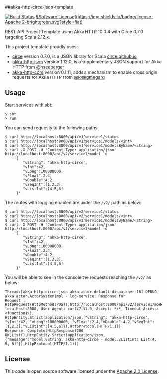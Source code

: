 ##akka-http-circe-json-template

[![Build Status](https://travis-ci.org/vitorsvieira/akka-http-circe-json-template.svg?branch=master)](https://travis-ci.org/vitorsvieira/akka-http-circe-json-template)
[![Software License](https://img.shields.io/badge/license-Apache 2-brightgreen.svg?style=flat)](LICENSE)

REST API Project Template using Akka HTTP 10.0.4 with Circe 0.7.0 targeting Scala 2.12.x.

This project template proudly uses:
 
 * [circe](https://github.com/circe/circe) version 0.7.0, is a JSON library for Scala [circe.github.io](https://circe.github.io/circe/)
 * [akka-http-json](https://github.com/hseeberger/akka-http-json) version 1.12.0, is a supplementary JSON support for Akka HTTP from [@hseeberger](https://github.com/hseeberger)
 * [akka-http-cors](https://github.com/lomigmegard/akka-http-cors) version 0.1.11, adds a mechanism to enable cross origin requests for Akka HTTP from [@lomigmegard](https://github.com/lomigmegard)


## Usage

Start services with sbt:

```
$ sbt
> run
```

You can send requests to the following paths:

```
$ curl http://localhost:8000/api/v1/service1/status
$ curl http://localhost:8000/api/v1/service1/models/<int>
$ curl http://localhost:8000/api/v1/service1/modelsByName/<string>
$ curl -X POST -H 'Content-Type: application/json' http://localhost:8000/api/v2/service1/model -d 
    '{
        "vString": "akka-http-circe",
        "vInt":42, 
        "vLong":100000000,
        "vFloat":2.4,
        "vDouble":4.2,
        "vSeqInt":[1,2,3],
        "vListInt":[4,5,6]
     }'
```

The routes with logging enabled are under the `/v2/` path as below:

```
$ curl http://localhost:8000/api/v2/service1/status
$ curl http://localhost:8000/api/v2/service1/models/<int>
$ curl http://localhost:8000/api/v2/service1/modelsByName/<string>
$ curl -X POST -H 'Content-Type: application/json' http://localhost:8000/api/v2/service1/model -d 
    '{
        "vString": "akka-http-circe",
        "vInt":42, 
        "vLong":100000000,
        "vFloat":2.4,
        "vDouble":4.2,
        "vSeqInt":[1,2,3],
        "vListInt":[4,5,6]
     }'
```

You will be able to see in the console the requests reaching the `/v2/` as below:

```
Thread:[akka-http-circe-json-akka.actor.default-dispatcher-16] DEBUG akka.actor.ActorSystemImpl - log-service: Response for
Request : HttpRequest(HttpMethod(POST),http://localhost:8000/api/v2/service1/model,List(Host: localhost:8000, User-Agent: curl/7.51.0, Accept: */*, Timeout-Access: <function1>),
HttpEntity.Strict(application/json,{"vString": "akka-http-circe", "vInt":42, "vLong":100000000, "vFloat":2.4,"vDouble":4.2,"vSeqInt":[1,2,3],"vListInt":[4,5,6]}),HttpProtocol(HTTP/1.1))
Response: Complete(HttpResponse(200 OK,List(),HttpEntity.Strict(application/json,{"message":"model.vString: akka-http-circe - model.vListInt: List(4, 5, 6)"}),HttpProtocol(HTTP/1.1)))
```

## License ##

This code is open source software licensed under the [Apache 2.0 License](http://www.apache.org/licenses/LICENSE-2.0.html).
